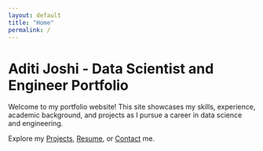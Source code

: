 ```yaml
---
layout: default
title: "Home"
permalink: /
---
```


# Aditi Joshi - Data Scientist and Engineer Portfolio

Welcome to my portfolio website! This site showcases my skills, experience, academic background, and projects as I pursue a career in data science and engineering.

Explore my [Projects](/projects/), [Resume](/resume/), or [Contact](/contact/) me.
